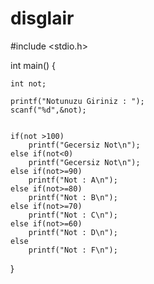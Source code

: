 # disglair

#include <stdio.h>

int main()
{
    
    
    int not;
    
    printf("Notunuzu Giriniz : ");
    scanf("%d",&not);
    
    
    if(not >100)
        printf("Gecersiz Not\n");
    else if(not<0)
        printf("Gecersiz Not\n");
    else if(not>=90)
        printf("Not : A\n");
    else if(not>=80)
        printf("Not : B\n");
    else if(not>=70)
        printf("Not : C\n");
    else if(not>=60)
        printf("Not : D\n");
    else
        printf("Not : F\n");
    
    
        
}
